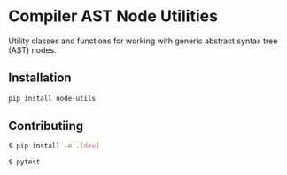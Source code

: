 # Compiler AST Node Utilities

Utility classes and functions for working with generic abstract syntax tree (AST) nodes.

## Installation

```bash
pip install node-utils
```

## Contributiing

```bash
$ pip install -e .[dev]
```

```bash
$ pytest
```
